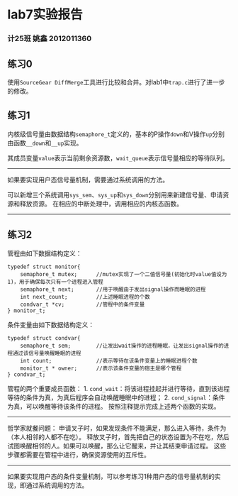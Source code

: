 # lab7实验报告

### 计25班 姚鑫 2012011360

## 练习0
使用`SourceGear DiffMerge`工具进行比较和合并。对lab1中`trap.c`进行了进一步的修改。


## 练习1
内核级信号量由数据结构`semaphore_t`定义的，基本的P操作`down`和V操作`up`分别由函数`__down`和`__up`实现。

其成员变量`value`表示当前剩余资源数，`wait_queue`表示信号量相应的等待队列。

---

如果要实现用户态信号量机制，需要通过系统调用的方法。

可以新增三个系统调用`sys_sem`、`sys_up`和`sys_down`分别用来新建信号量、申请资源和释放资源。
在相应的中断处理中，调用相应的内核态函数。

---


## 练习2
管程由如下数据结构定义：
```
typedef struct monitor{
    semaphore_t mutex;      //mutex实现了一个二值信号量(初始化时value值设为1)，用于确保每次只有一个进程进入管程
    semaphore_t next;       //用于唤醒由于发出signal操作而睡眠的进程
    int next_count;         //上述睡眠进程的个数
    condvar_t *cv;          //管程中的条件变量
} monitor_t;
```
条件变量由如下数据结构定义：
```
typedef struct condvar{
    semaphore_t sem;        //让发出wait操作的进程睡眠，让发出signal操作的进程通过该信号量唤醒睡眠的进程
    int count;              //表示等待在该条件变量上的睡眠进程个数
    monitor_t * owner;      //表示该条件变量的宿主是哪个管程
} condvar_t;
```
管程的两个重要成员函数：
	1. `cond_wait`：将该进程挂起并进行等待，直到该进程等待的条件为真，为真后程序会自动唤醒睡眠中的进程；
	2. `cond_signal`：条件为真，可以唤醒等待该条件的进程。
按照注释提示完成上述两个函数的实现。

---

哲学家就餐问题：
	申请叉子时，如果发现条件不能满足，那么进入等待，条件为（本人相邻的人都不在吃）。 
	释放叉子时，首先把自己的状态设置为不在吃，然后试图唤醒相邻的人。如果可以唤醒，那么让它醒来，并让其结束申请过程。
这些步骤都需要在管程中进行，确保资源使用的互斥性。

---

如果要实现用户态的条件变量机制，可以参考练习1种用户态的信号量机制的实现，即通过系统调用的方法。
